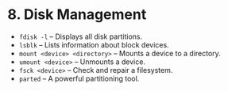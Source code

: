 # 8. **Disk Management**
   - `fdisk -l` – Displays all disk partitions.
   - `lsblk` – Lists information about block devices.
   - `mount <device> <directory>` – Mounts a device to a directory.
   - `umount <device>` – Unmounts a device.
   - `fsck <device>` – Check and repair a filesystem.
   - `parted` – A powerful partitioning tool.